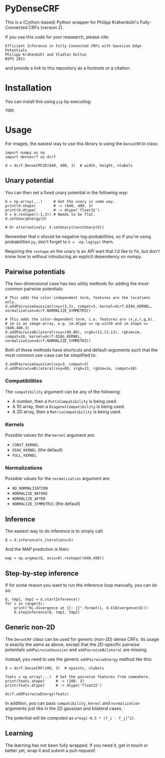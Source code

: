 PyDenseCRF
==========

This is a (Cython-based) Python wrapper for Philipp Krähenbühl's Fully-Connected CRFs (version 2).

If you use this code for your reasearch, please cite:

```
Efficient Inference in Fully Connected CRFs with Gaussian Edge Potentials
Philipp Krähenbühl and Vladlen Koltun
NIPS 2011
```

and provide a link to this repository as a footnote or a citation.

Installation
============

You can install this using `pip` by executing:

```
TODO
```

Usage
=====

For images, the easiest way to use this library is using the `DenseCRF2D` class:

```
import numpy as np
import densecrf as dcrf

d = dcrf.DenseCRF2D(640, 480, 3)  # width, height, nlabels
```

Unary potential
---------------

You can then set a fixed unary potential in the following way:

```
U = np.array(...)     # Get the unary in some way.
print(U.shape)        # -> (640, 480, 3)
print(U.dtype)        # -> dtype('float32')
U = U.reshape((-1,3)) # Needs to be flat.
d.setUnaryEnergy(U)

# Or alternatively: d.setUnary(ConstUnary(U))
```

Remember that `U` should be negative log-probabilities, so if you're using
probabilities `py`, don't forget to `U = -np.log(py)` them.

Requiring the `reshape` on the unary is an API wart that I'd like to fix, but
don't know how to without introducing an explicit dependency on numpy.

Pairwise potentials
-------------------

The two-dimensional case has two utility methods for adding the most-common pairwise potentials:

```
# This adds the color-independent term, features are the locations only.
d.addPairwiseGaussian(sxy=(3,3), compat=3, kernel=dcrf.DIAG_KERNEL, normalization=dcrf.NORMALIZE_SYMMETRIC)

# This adds the color-dependent term, i.e. features are (x,y,r,g,b).
# im is an image-array, e.g. im.dtype == np.uint8 and im.shape == (640,480,3)
d.addPairwiseBilateral(sxy=(80,80), srgb=(13,13,13), rgbim=im, compat=10, kernel=dcrf.DIAG_KERNEL, normalization=dcrf.NORMALIZE_SYMMETRIC)
```

Both of these methods have shortcuts and default-arguments such that the most
common use-case can be simplified to:

```
d.addPairwiseGaussian(sxy=3, compat=3)
d.addPairwiseBilateral(sxy=80, srgb=13, rgbim=im, compat=10)
```

### Compatibilities

The `compatibility` argument can be any of the following:

- A number, then a `PottsCompatibility` is being used.
- A 1D array, then a `DiagonalCompatibility` is being used.
- A 2D array, then a `MatrixCompatibility` is being used.

### Kernels

Possible values for the `kernel` argument are:

- `CONST_KERNEL`
- `DIAG_KERNEL` (the default)
- `FULL_KERNEL`

### Normalizations

Possible values for the `normalization` argument are:

- `NO_NORMALIZATION`
- `NORMALIZE_BEFORE`
- `NORMALIZE_AFTER`
- `NORMALIZE_SYMMETRIC` (the default)

Inference
---------

The easiest way to do inference is to simply call:

```
Q = d.inference(n_iterations=5)
```

And the MAP prediction is then:

```
map = np.argmax(Q, axis=0).reshape((640,480))
```

Step-by-step inference
----------------------

If for some reason you want to run the inference loop manually, you can do so:

```
Q, tmp1, tmp2 = d.startInference()
for i in range(5):
    print("KL-divergence at {}: {}".format(i, d.klDivergence(Q)))
    d.stepInference(Q, tmp1, tmp2)
```

Generic non-2D
--------------

The `DenseCRF` class can be used for generic (non-2D) dense CRFs.
Its usage is exactly the same as above, except that the 2D-specific pairwise
potentials `addPairwiseGaussian` and `addPairwiseBilateral` are missing.

Instead, you need to use the generic `addPairwiseEnergy` method like this:

```
d = dcrf.DenseCRF(100, 3)  # npoints, nlabels

feats = np.array(...)  # Get the pairwise features from somewhere.
print(feats.shape)     # -> (100, 3)
print(feats.dtype)     # -> dtype('float32')

dcrf.addPairwiseEnergy(feats)
```

In addition, you can pass `compatibility`, `kernel` and `normalization`
arguments just like in the 2D gaussian and bilateral cases.

The potential will be computed as `w*exp(-0.5 * |f_i - f_j|^2)`.

Learning
--------

The learning has not been fully wrapped. If you need it, get in touch or better
yet, wrap it and submit a pull-request!

